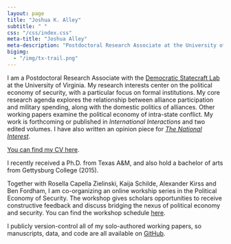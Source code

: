 ```yaml
---
layout: page
title: "Joshua K. Alley"
subtitle: " "
css: "/css/index.css"
meta-title: "Joshua Alley"
meta-description: "Postdoctoral Research Associate at the University of Virginia"
bigimg:
  - "/img/tx-trail.png" 
---
```


I am a Postdoctoral Research Associate with the [Democratic Statecraft Lab](http://statecraftlab.virginia.edu/) at the University of Virginia.
My research interests center on the political economy of security, with a particular focus on formal institutions. 
My core research agenda explores the relationship between alliance participation and military spending, along with the domestic politics of alliances. 
Other working papers examine the political economy of intra-state conflict. My work is forthcoming or published in *International Interactions* and two edited volumes. I have also written an opinion piece for *[The National Interest](https://nationalinterest.org/blog/buzz/does-indo-pacific-need-alliance-nato-170896)*. 

[You can find my CV here](CV.pdf).

I recently received a Ph.D. from Texas A&M, and also hold a bachelor of arts from Gettysburg College (2015).  

Together with Rosella Capella Zielinski, Kaija Schilde, Alexander Kirss and Ben Fordham, I am co-organizing an online workship series in the Political Economy of Security. The workshop gives scholars opportunities to receive constructive feedback and discuss bridging the nexus of political economy and security. You can find the workshop schedule [here](http://www.bu.edu/pardeeschool/research/project-on-the-political-economy-of-security/). 

I publicly version-control all of my solo-authored working papers, so manuscripts, data, and code are all available on [GitHub](https://github.com/joshuaalley).
